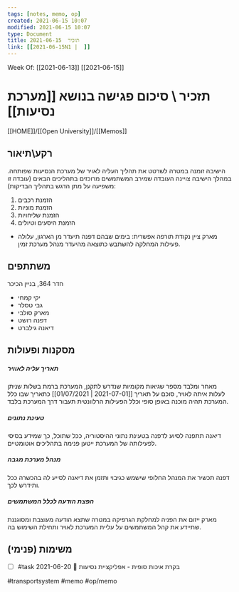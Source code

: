 ```yaml
---
tags: [notes, memo, op] 
created: 2021-06-15 10:07
modified: 2021-06-15 10:07
type: Document
title: תזכיר  2021-06-15
link: [[2021-06-15N1 |  ]]
---
```

Week Of: [[2021-06-13]]
[[2021-06-15]]

# תזכיר \ סיכום פגישה בנושא [[מערכת נסיעות]]
[[HOME]]/[[Open University]]/[[Memos]]

## רקע\תיאור
הישיבה זומנה במטרה לשרטט את תהליך העליה לאויר של מערכת הנסיעות שפותחה.
במהלך הישיבה צויינה העובדה שמירב המשתמשים מרוכזים בתהליכים הבאים (עובדה זו משפיעה על מתן הדגש בתהליך הבדיקות):
1. הזמנת רכבים
2. הזמנת מוניות
3. הזמנת שליחויות
4. הזמנת היסעים וטיולים
- מארק ציין נקודת תורפה אפשרית: בימים שבהם דפנה תיעדר מן הארגון, עלולה פעילות המחלקה להשתבש כתוצאה מהיעדר מנהל מערכת זמין.
   
## משתתפים
חדר 364, בניין הכיכר
- יקי קמחי
- גבי טסלר
- מארק סולבי
- דפנה רושט
- דיאנה גילברט
## מסקנות ופעולות 
##### תאריך עליה לאוויר 
מאחר ומלבד מספר שגיאות מקומיות שנדרש לתקנן, המערכת ברמת בשלות שניתן לעלות איתה לאויר, סוכם על תאריך [[2021-07-01 | 01/07/2021]] כתאריך שבו כלל המערכת תהיה מוכנה באופן סופי וכלל הפעילות הרלוונטית תעבור דרך המערכת בלבד.
##### טעינת נתונים
דיאנה תתפנה לסיוע לדפנה בטעינת נתוני ההיסטוריה, ככל שתוכל, כך שמידע בסיסי לפעילותה של המערכת ייטען פנימה בתהליכים אוטומטיים.
##### מנהל מערכת מגבה
דפנה תכשיר את המנהל החלופי שישמש כגיבוי ותזמן את דיאנה לסייע לה בהכשרה ככל ותידרש לכך.
##### הפצת הודעה לכלל המשתמשים
מארק ייזום את הפניה למחלקת הגרפיקה במטרה שתצא הודעה מעוצבת ומסוגננת שתיידע את קהל המשתמשים על עליית המערכת לאויר ותחילת השימוש בה.
## משימות (פנימי)
- [ ] #task בקרת איכות סופית  - אפליקציית נסיעות 📅 2021-06-20

#transportsystem 
#memo 
#op/memo